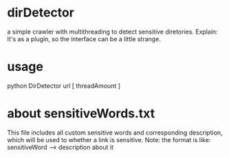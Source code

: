 # dirDetector
a simple crawler with multithreading to detect sensitive diretories.
Explain: It's as a plugin, so the interface can be a little strange.

# usage
python DirDetector url [ threadAmount ]

# about sensitiveWords.txt
This file includes all custom sensitive words and corresponding description, which will be used to whether a link is sensitive.
Note: the format is like:
sensitiveWord --> description about it

